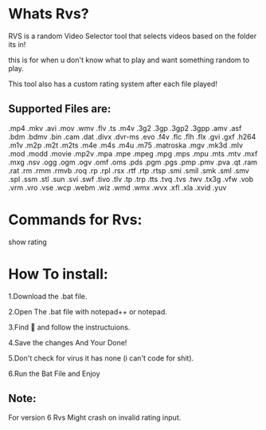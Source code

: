 # Whats Rvs?
RVS is a random Video Selector tool that selects videos based on the folder its in!

this is for when u don't know what to play and want something random to play.

This tool also has a custom rating system after each file played!
## Supported Files are:
 .mp4 .mkv .avi .mov .wmv .flv .ts .m4v 
	.3g2 .3gp .3gp2 .3gpp .amv .asf .bdm .bdmv 
	.bin .cam .dat .divx .dvr-ms .evo .f4v .flc 
	.flh .flx .gvi .gxf .h264 .m1v .m2p .m2t .m2ts 
	.m4e .m4s .m4u .m75 .matroska .mgv .mk3d .mlv 
	.mod .modd .movie .mp2v .mpa .mpe .mpeg .mpg 
	.mps .mpu .mts .mtv .mxf .mxg .nsv .ogg .ogm 
	.ogv .omf .oms .pds .pgm .pgs .pmp .pmv .pva 
	.qt .ram .rat .rm .rmm .rmvb .roq .rp .rpl .rsx 
	.rtf .rtp .rtsp .smi .smil .smk .sml .smv .spl 
	.ssm .stl .sun .svi .swf .tivo .tlv .tp .trp .tts 
	.tvq .tvs .twv .tx3g .vfw .vob .vrm .vro .vse .wcp 
	.webm .wiz .wmd .wmx .wvx .xfl .xla .xvid .yuv

# Commands for Rvs:
show rating

# How To install: 

1.Download the .bat file.

2.Open The .bat file with notepad++ or notepad.

3.Find 🔽 and follow the instructuions.

4.Save the changes And Your Done!

5.Don't check for virus it has none (i can't code for shit).

6.Run the Bat File and Enjoy


## Note:
For version 6 Rvs Might crash on invalid rating input.
